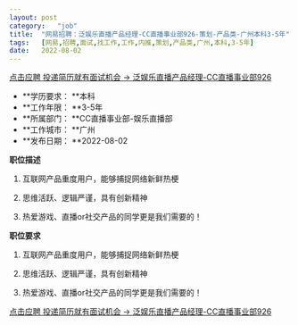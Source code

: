 ```yaml
---
layout:	post
category:	"job"
title:	"网易招聘：泛娱乐直播产品经理-CC直播事业部926-策划-产品类-广州本科3-5年"
tags:	[网易,招聘,面试,找工作,工作,内推,策划,产品类,广州,本科,3-5年]
date:	2022-08-02
---
```


[点击应聘 投递简历就有面试机会 ->  泛娱乐直播产品经理-CC直播事业部926](http://mobile.bole.netease.com/bole/boleDetail?id=27225&employeeId=346f03c3cda5f04c&key=all)



- **学历要求： **本科
- **工作年限： **3-5年
- **所属部门： **CC直播事业部-娱乐直播部
- **工作城市： **广州
- **发布日期： **2022-08-02



**职位描述**

1. 互联网产品重度用户，能够捕捉网络新鲜热梗

2. 思维活跃、逻辑严谨，具有创新精神

3. 热爱游戏、直播or社交产品的同学更是我们需要的！



**职位要求**

1. 互联网产品重度用户，能够捕捉网络新鲜热梗

2. 思维活跃、逻辑严谨，具有创新精神

3. 热爱游戏、直播or社交产品的同学更是我们需要的！



[点击应聘 投递简历就有面试机会 ->  泛娱乐直播产品经理-CC直播事业部926](http://mobile.bole.netease.com/bole/boleDetail?id=27225&employeeId=346f03c3cda5f04c&key=all)